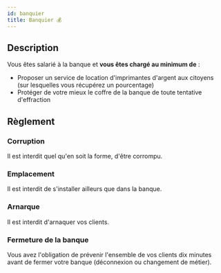```yaml
---
id: banquier
title: Banquier 💰
---
```


## Description
Vous êtes salarié à la banque et **vous êtes chargé au minimum de** :
<ul>
    <li>Proposer un service de location d'imprimantes d'argent aux citoyens (sur lesquelles vous récupérez un pourcentage)</li>
    <li>Protéger de votre mieux le coffre de la banque de toute tentative d'effraction</li>
</ul>

## Règlement

### Corruption
Il est interdit quel qu'en soit la forme, d'être corrompu.

### Emplacement
Il est interdit de s'installer ailleurs que dans la banque.

### Arnarque
Il est interdit d'arnaquer vos clients.

### Fermeture de la banque
Vous avez l'obligation de prévenir l'ensemble de vos clients dix minutes avant de fermer votre banque (déconnexion ou changement de métier).